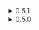 <details>
<summary>0.5.1 </summary>

* Pizza Box
	* Tier replaced with Lunar
		* _After some thinking and suggestions, I decided to move Pizza Box into Lunar tier from Legendary. Simply put, the item is way too playstyle changing to be red, unless you deliberately want to play with it, finding it inside Stage 4 chest can lead to frustration, if you pick it up it can end your run and if you don't you just wasted gold on something that you can't even pick up. It doesn't suit Lunar tier stylistically, maybe something for later_.
	* Removed unneeded after parry grace buff, replaced it with in-game invincibility.
* Added item displays for Miner, Enforcer, Nemforcer and Paladin.
</details>
<details>
<summary>0.5.0 </summary>

* Initial release
</details>
